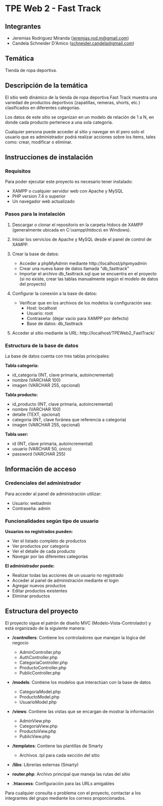 # TPE Web 2 - Fast Track

## Integrantes
- Jeremias Rodriguez Miranda (jeremias.rod.m@gmail.com)
- Candela Schneider D'Amico (schneider.candela@gmail.com)

## Temática
Tienda de ropa deportiva.

## Descripción de la temática
El sitio web dinámico de la tienda de ropa deportiva Fast Track muestra una variedad de productos deportivos (zapatillas, remeras, shorts, etc.) clasificados en diferentes categorías.

Los datos de este sitio se organizan en un modelo de relación de 1 a N, en donde cada producto pertenece a una sola categoría.

Cualquier persona puede acceder al sitio y navegar en él pero solo el usuario que es administrador podrá realizar acciones sobre los items, tales como: crear, modificar o eliminar.

## Instrucciones de instalación

### Requisitos
Para poder ejecutar este proyecto es necesario tener instalado:
- XAMPP o cualquier servidor web con Apache y MySQL
- PHP version 7.4 o superior
- Un navegador web actualizado

### Pasos para la instalación

1. Descargar o clonar el repositorio en la carpeta htdocs de XAMPP (generalmente ubicada en C:\xampp\htdocs\ en Windows).

2. Iniciar los servicios de Apache y MySQL desde el panel de control de XAMPP.

3. Crear la base de datos:
   - Acceder a phpMyAdmin mediante http://localhost/phpmyadmin
   - Crear una nueva base de datos llamada "db_fasttrack"
   - Importar el archivo db_fasttrack.sql que se encuentra en el proyecto (si no existe, crear las tablas manualmente según el modelo de datos del proyecto)

4. Configurar la conexión a la base de datos:
   - Verificar que en los archivos de los modelos la configuración sea:
     - Host: localhost
     - Usuario: root
     - Contraseña: (dejar vacío para XAMPP por defecto)
     - Base de datos: db_fasttrack

5. Acceder al sitio mediante la URL: http://localhost/TPEWeb2_FastTrack/

### Estructura de la base de datos

La base de datos cuenta con tres tablas principales:

**Tabla categoria:**
- id_categoria (INT, clave primaria, autoincremental)
- nombre (VARCHAR 100)
- imagen (VARCHAR 255, opcional)

**Tabla producto:**
- id_producto (INT, clave primaria, autoincremental)  
- nombre (VARCHAR 100)
- detalle (TEXT, opcional)
- categoria (INT, clave foránea que referencia a categoria)
- imagen (VARCHAR 255, opcional)

**Tabla user:**
- id (INT, clave primaria, autoincremental)
- usuario (VARCHAR 50, único)
- password (VARCHAR 255)

## Información de acceso

### Credenciales del administrador
Para acceder al panel de administración utilizar:
- Usuario: webadmin
- Contraseña: admin

### Funcionalidades según tipo de usuario

**Usuarios no registrados pueden:**
- Ver el listado completo de productos
- Ver productos por categoría
- Ver el detalle de cada producto
- Navegar por las diferentes categorías

**El administrador puede:**
- Realizar todas las acciones de un usuario no registrado
- Acceder al panel de administración mediante el login
- Agregar nuevos productos
- Editar productos existentes
- Eliminar productos

## Estructura del proyecto

El proyecto sigue el patrón de diseño MVC (Modelo-Vista-Controlador) y está organizado de la siguiente manera:

- **/controllers**: Contiene los controladores que manejan la lógica del negocio
  - AdminController.php
  - AuthController.php
  - CategoriaController.php
  - ProductoController.php
  - PublicController.php

- **/models**: Contiene los modelos que interactúan con la base de datos
  - CategoriaModel.php
  - ProductoModel.php
  - UsuarioModel.php

- **/views**: Contiene las vistas que se encargan de mostrar la información
  - AdminView.php
  - CategoriaView.php
  - ProductoView.php
  - PublicView.php

- **/templates**: Contiene las plantillas de Smarty
  - Archivos .tpl para cada sección del sitio

- **/libs**: Librerías externas (Smarty)

- **router.php**: Archivo principal que maneja las rutas del sitio

- **.htaccess**: Configuración para las URLs amigables

Para cualquier consulta o problema con el proyecto, contactar a los integrantes del grupo mediante los correos proporcionados.